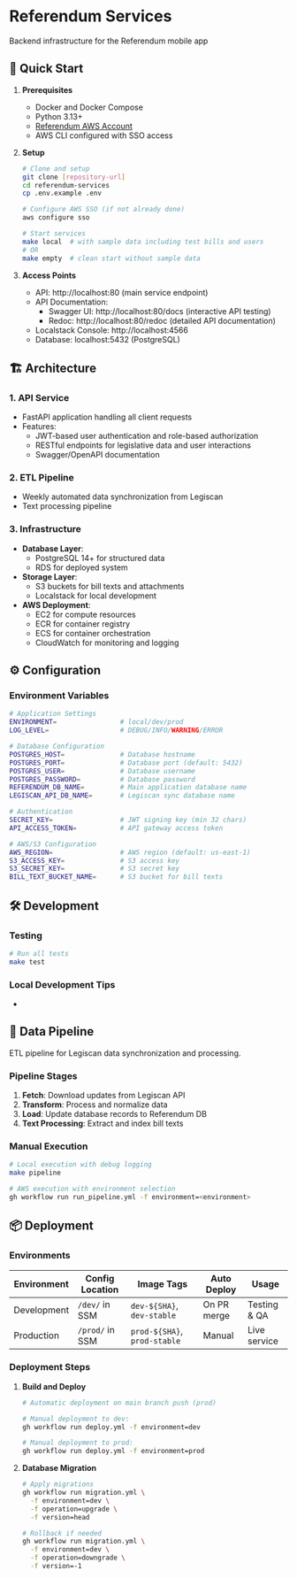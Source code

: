 # Referendum Services

Backend infrastructure for the Referendum mobile app

## 🚀 Quick Start

1. **Prerequisites**
   - Docker and Docker Compose
   - Python 3.13+
   - [Referendum AWS Account](https://d-9a677b7194.awsapps.com/start)
   - AWS CLI configured with SSO access

2. **Setup**
   ```bash
   # Clone and setup
   git clone [repository-url]
   cd referendum-services
   cp .env.example .env
   
   # Configure AWS SSO (if not already done)
   aws configure sso
   
   # Start services
   make local  # with sample data including test bills and users
   # OR
   make empty  # clean start without sample data
   ```

3. **Access Points**
   - API: http://localhost:80 (main service endpoint)
   - API Documentation: 
     - Swagger UI: http://localhost:80/docs (interactive API testing)
     - Redoc: http://localhost:80/redoc (detailed API documentation)
   - Localstack Console: http://localhost:4566 
   - Database: localhost:5432 (PostgreSQL)

## 🏗 Architecture

### 1. API Service
- FastAPI application handling all client requests
- Features:
  - JWT-based user authentication and role-based authorization
  - RESTful endpoints for legislative data and user interactions
  - Swagger/OpenAPI documentation

### 2. ETL Pipeline
- Weekly automated data synchronization from Legiscan
- Text processing pipeline

### 3. Infrastructure
- **Database Layer**:
  - PostgreSQL 14+ for structured data
  - RDS for deployed system
- **Storage Layer**:
  - S3 buckets for bill texts and attachments
  - Localstack for local development
- **AWS Deployment**:
  - EC2 for compute resources
  - ECR for container registry
  - ECS for container orchestration
  - CloudWatch for monitoring and logging

## ⚙️ Configuration

### Environment Variables
```bash
# Application Settings
ENVIRONMENT=                # local/dev/prod
LOG_LEVEL=                  # DEBUG/INFO/WARNING/ERROR

# Database Configuration
POSTGRES_HOST=              # Database hostname
POSTGRES_PORT=              # Database port (default: 5432)
POSTGRES_USER=              # Database username
POSTGRES_PASSWORD=          # Database password
REFERENDUM_DB_NAME=         # Main application database name
LEGISCAN_API_DB_NAME=       # Legiscan sync database name

# Authentication
SECRET_KEY=                 # JWT signing key (min 32 chars)
API_ACCESS_TOKEN=           # API gateway access token

# AWS/S3 Configuration
AWS_REGION=                 # AWS region (default: us-east-1)
S3_ACCESS_KEY=              # S3 access key
S3_SECRET_KEY=              # S3 secret key
BILL_TEXT_BUCKET_NAME=      # S3 bucket for bill texts
```

## 🛠 Development

### Testing
```bash
# Run all tests
make test
```

### Local Development Tips
- 

## 🔄 Data Pipeline

ETL pipeline for Legiscan data synchronization and processing.

### Pipeline Stages
1. **Fetch**: Download updates from Legiscan API
2. **Transform**: Process and normalize data
3. **Load**: Update database records to Referendum DB
4. **Text Processing**: Extract and index bill texts

### Manual Execution
```bash
# Local execution with debug logging
make pipeline

# AWS execution with environment selection
gh workflow run run_pipeline.yml -f environment=<environment>
```

## 📦 Deployment

### Environments

| Environment | Config Location | Image Tags | Auto Deploy | Usage |
|-------------|-----------------|------------|-------------|--------|
| Development | `/dev/` in SSM | `dev-${SHA}`, `dev-stable` | On PR merge | Testing & QA |
| Production  | `/prod/` in SSM | `prod-${SHA}`, `prod-stable` | Manual | Live service |

### Deployment Steps

1. **Build and Deploy**
   ```bash
   # Automatic deployment on main branch push (prod)
   
   # Manual deployment to dev:
   gh workflow run deploy.yml -f environment=dev
   
   # Manual deployment to prod:
   gh workflow run deploy.yml -f environment=prod
   ```

2. **Database Migration**
   ```bash
   # Apply migrations
   gh workflow run migration.yml \
     -f environment=dev \
     -f operation=upgrade \
     -f version=head
   
   # Rollback if needed
   gh workflow run migration.yml \
     -f environment=dev \
     -f operation=downgrade \
     -f version=-1
   ```
